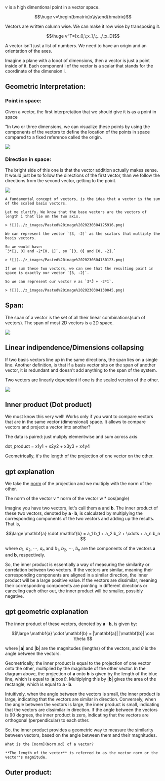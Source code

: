$v$ is a high dimentional point in a vector space.

$$\huge v=\begin{bmatrix}x\\y\end{bmatrix}$$

Vectors are written column wise. We can make it row wise by transposing it.

$$\huge v^T=[x_0,\;x_1,\;...,\;x_D]$$

A vector isn't just a list of numbers. We need to have an origin and an orientation of the axes.

Imagine a plane with a looot of dimensions, then a vector is just a point inside of it.
Each component i of the vector is a scalar that stands for the coordinate of the dimension i.


## Geometric Interpretation:

### Point in space:
Given a vector, the first interpretation that we should give it is as a point in space

"In two or three dimensions, we can visualize these points by using the components of the vectors to define the location of the points in space compared to a fixed reference called the origin.

![](../z_images/Pasted%20image%2020230228151326.png)

### Direction in space:
The bright side of this one is that the vector addition actually makes sense.
It would just be to follow the directions of the first vector, than we follow the directions from the second vector, getting to the point.

![](../z_images/Pasted%20image%2020230228151310.png)


```ad-important
A fundamental concept of vectors, is the idea that a vector is the sum of the scaled basis vectors.

Let me clarify. We know that the base vectors are the vectors of length 1 that lie on the two axis.

> ![](../z_images/Pasted%20image%2020230304125916.png)

We can represent the vector `[3, -2]` as the scalars that multiply the basis vectors.

So we would have:
`3*[1, 0] and -2*[0, 1]`, so `[3, 0] and [0, -2].`

> ![](../z_images/Pasted%20image%2020230304130123.png)

If we sum these two vectors, we can see that the resulting point in space is exactly our vector `[3, -2]`.

So we can represent our vector v as `3*Ĵ + -2*î`.

> ![](../z_images/Pasted%20image%2020230304130045.png)
```

## Span:

The span of a vector is the set of all their linear combinations(sum of vectors).
The span of most 2D vectors is a 2D space.

![](../z_images/Pasted%20image%2020230304133130.png)

## Linear indipendence/Dimensions collapsing

If two basis vectors line up in the same directions, the span lies on a single line.
Another definition, is that if a basis vector sits on the span of another vector, it is redundant and doesn't add anything to the span of the system.

Two vectors are linearly dependent if one is the scaled version of the other.

![](../z_images/Pasted%20image%2020230304133216.png)

## Inner product (Dot product)

We must know this very well!
Works only if you want to compare vectors that are in the same vector (dimensional) space. 
It allows to compare vectors and project a vector into another?

The data is paired: just muliply elementwise and sum across axis

dot_product = x1y1 + x2y2 + x3y3 + x4y4

Geometrically, it's the length of the projection of one vector on the other.

## gpt explanation
We take the [norm](Norm.md) of the projection and we multiply with the norm of the other.

The norm of the vector v * norm of the vector w * cos(angle)


Imagine you have two vectors, let's call them $\mathbf{a}$ and $\mathbf{b}$. The inner product of these two vectors, denoted by $\mathbf{a} \cdot \mathbf{b}$, is calculated by multiplying the corresponding components of the two vectors and adding up the results. That is,

$$\large \mathbf{a} \cdot \mathbf{b} = a_1 b_1 + a_2 b_2 + \cdots + a_n b_n $$

where $a_1$, $a_2$, $\cdots$, $a_n$ and $b_1$, $b_2$, $\cdots$, $b_n$ are the components of the vectors $\mathbf{a}$ and $\mathbf{b}$, respectively.

So, the inner product is essentially a way of measuring the similarity or correlation between two vectors. If the vectors are similar, meaning their corresponding components are aligned in a similar direction, the inner product will be a large positive value. If the vectors are dissimilar, meaning their corresponding components are pointing in different directions or canceling each other out, the inner product will be smaller, possibly negative.


## gpt geometric explanation

The inner product of these vectors, denoted by $\mathbf{a} \cdot \mathbf{b}$, is given by:

$$\large \mathbf{a} \cdot \mathbf{b} = |\mathbf{a}| |\mathbf{b}| \cos \theta $$

where $|\mathbf{a}|$ and $|\mathbf{b}|$ are the magnitudes (lengths) of the vectors, and $\theta$ is the angle between the vectors.

Geometrically, the inner product is equal to the projection of one vector onto the other, multiplied by the magnitude of the other vector. In the diagram above, the projection of $\mathbf{a}$ onto $\mathbf{b}$ is given by the length of the blue line, which is equal to $|\mathbf{a}| \cos \theta$. Multiplying this by $|\mathbf{b}|$ gives the area of the rectangle, which is equal to $\mathbf{a} \cdot \mathbf{b}$.

Intuitively, when the angle between the vectors is small, the inner product is large, indicating that the vectors are similar in direction. Conversely, when the angle between the vectors is large, the inner product is small, indicating that the vectors are dissimilar in direction. If the angle between the vectors is 90 degrees, the inner product is zero, indicating that the vectors are orthogonal (perpendicular) to each other.

So, the inner product provides a geometric way to measure the similarity between vectors, based on the angle between them and their magnitudes.

```ad-hint
What is the [norm](Norm.md) of a vector?

**The length of the vector** is referred to as the vector norm or the vector's magnitude.
```



## Outer product:
